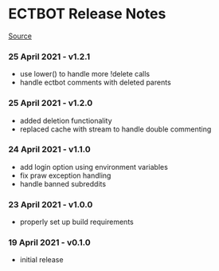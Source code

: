 # ECTBOT Release Notes

[Source](https://github.com/jordanlevy96/reddit-ectbot)

### 25 April 2021 - v1.2.1
- use lower() to handle more !delete calls
- handle ectbot comments with deleted parents

### 25 April 2021 - v1.2.0
- added deletion functionality
- replaced cache with stream to handle double commenting

### 24 April 2021 - v1.1.0
- add login option using environment variables
- fix praw exception handling
- handle banned subreddits

### 23 April 2021 - v1.0.0
- properly set up build requirements

### 19 April 2021 - v0.1.0
- initial release
